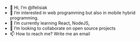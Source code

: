 - 👋 Hi, I’m @lfelisiak
- 👀 I’m interested in web programming but also in mobile hybrid programming.
- 🌱 I’m currently learning React, NodeJS, 
- 💞️ I’m looking to collaborate on open source projects
- 📫 How to reach me? Write me an email

<!---
lfelisiak/lfelisiak is a ✨ special ✨ repository because its `README.md` (this file) appears on your GitHub profile.
You can click the Preview link to take a look at your changes.
--->
